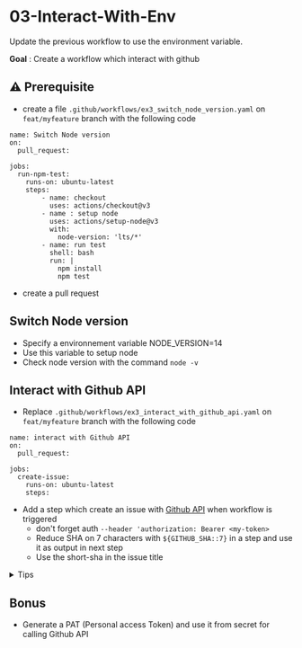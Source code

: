# 03-Interact-With-Env

Update the previous workflow to use the environment variable.

**Goal** : Create a workflow which interact with github

## ⚠️ Prerequisite

* create a file `.github/workflows/ex3_switch_node_version.yaml` on `feat/myfeature` branch with the following code

```yaml[]
name: Switch Node version
on: 
  pull_request:

jobs:
  run-npm-test:
    runs-on: ubuntu-latest
    steps:
        - name: checkout
          uses: actions/checkout@v3
        - name : setup node
          uses: actions/setup-node@v3
          with:
            node-version: 'lts/*'
        - name: run test
          shell: bash
          run: |
            npm install
            npm test
```

* create a pull request

## Switch Node version

* Specify a environnement variable NODE_VERSION=14
* Use this variable to setup node
* Check node version with the command `node -v`

## Interact with Github API

* Replace `.github/workflows/ex3_interact_with_github_api.yaml` on `feat/myfeature` branch with the following code

```yaml[]
name: interact with Github API
on: 
  pull_request:

jobs:
  create-issue:
    runs-on: ubuntu-latest
    steps:
```

* Add a step which create an issue with [Github API](https://docs.github.com/en/rest/issues/issues#create-an-issue) when workflow is triggered
  * don't forget auth `--header 'authorization: Bearer <my-token>`
  * Reduce SHA on 7 characters with `${GITHUB_SHA::7}` in a step and use it as output in next step
  * Use the short-sha in the issue title

<details>
  <summary>Tips</summary>

* Curl request
  
```bash
  curl --request POST \
  --url https://api.github.com/repos/<specify your repo with github context>/issues \
  --header 'authorization: Bearer <specify github token>' \
  --header 'content-type: application/json' \
  --data '{
    "title": "Automated issue for commit: ${{ steps.short_sha.outputs.sha_short }}",
    "body": "This issue was automatically created by the GitHub Action workflow **${{ github.workflow }}**. \n\n The commit hash was: _${{ steps.short_sha.outputs.sha_short }}_."
    }' \
  --fail
```

* Create a step with id: `short_sha` for sha_short output

</details>

## Bonus

* Generate a PAT (Personal access Token) and use it from secret for calling Github API
